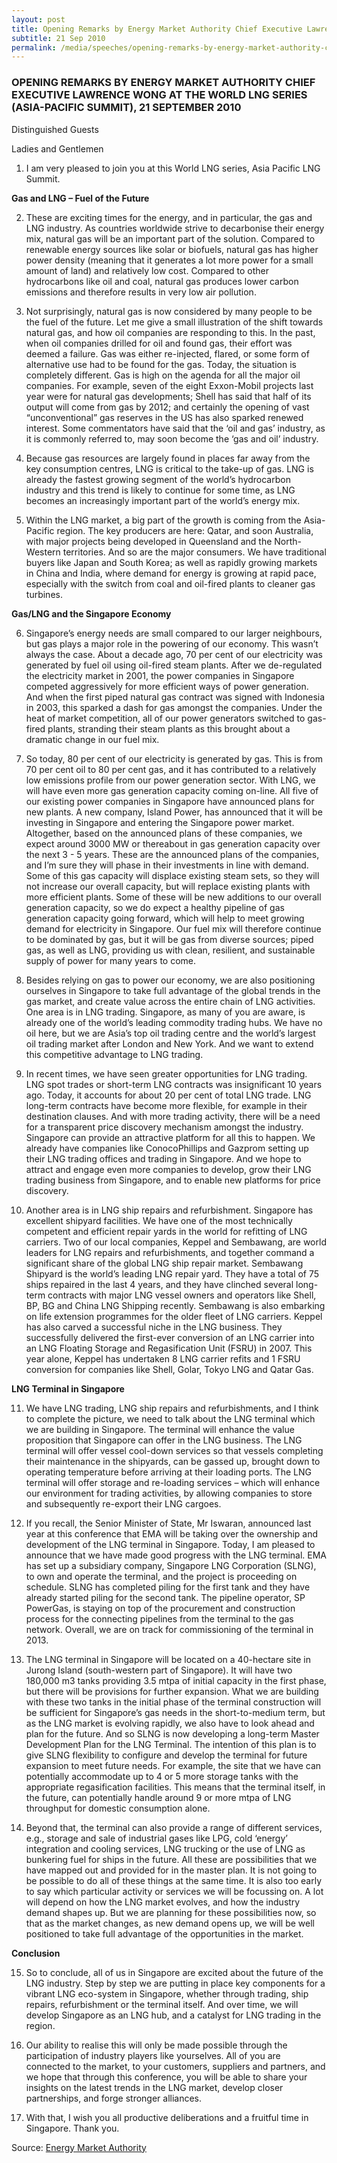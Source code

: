 ```yaml
---
layout: post
title: Opening Remarks by Energy Market Authority Chief Executive Lawrence Wong at the World LNG Series (Asia-Pacific Summit), 21 September 2010
subtitle: 21 Sep 2010
permalink: /media/speeches/opening-remarks-by-energy-market-authority-chief-executive-lawrence-wong-at-the-world-lng-series-(asia-pacific-summit)-21-september-2010
---
```


### OPENING REMARKS BY ENERGY MARKET AUTHORITY CHIEF EXECUTIVE LAWRENCE WONG AT THE WORLD LNG SERIES (ASIA-PACIFIC SUMMIT), 21 SEPTEMBER 2010

Distinguished Guests

Ladies and Gentlemen

1. I am very pleased to join you at this World LNG series, Asia Pacific LNG Summit.

**Gas and LNG – Fuel of the Future**

2. These are exciting times for the energy, and in particular, the gas and LNG industry. As countries worldwide strive to decarbonise their energy mix, natural gas will be an important part of the solution. Compared to renewable energy sources like solar or biofuels, natural gas has higher power density (meaning that it generates a lot more power for a small amount of land) and relatively low cost. Compared to other hydrocarbons like oil and coal, natural gas produces lower carbon emissions and therefore results in very low air pollution.

3. Not surprisingly, natural gas is now considered by many people to be the fuel of the future. Let me give a small illustration of the shift towards natural gas, and how oil companies are responding to this. In the past, when oil companies drilled for oil and found gas, their effort was deemed a failure. Gas was either re-injected, flared, or some form of alternative use had to be found for the gas. Today, the situation is completely different. Gas is high on the agenda for all the major oil companies. For example, seven of the eight Exxon-Mobil projects last year were for natural gas developments; Shell has said that half of its output will come from gas by 2012; and certainly the opening of vast “unconventional” gas reserves in the US has also sparked renewed interest. Some commentators have said that the ‘oil and gas’ industry, as it is commonly referred to, may soon become the ‘gas and oil’ industry.

4. Because gas resources are largely found in places far away from the key consumption centres, LNG is critical to the take-up of gas. LNG is already the fastest growing segment of the world’s hydrocarbon industry and this trend is likely to continue for some time, as LNG becomes an increasingly important part of the world’s energy mix.

5. Within the LNG market, a big part of the growth is coming from the Asia-Pacific region. The key producers are here: Qatar, and soon Australia, with major projects being developed in Queensland and the North-Western territories. And so are the major consumers. We have traditional buyers like Japan and South Korea; as well as rapidly growing markets in China and India, where demand for energy is growing at rapid pace, especially with the switch from coal and oil-fired plants to cleaner gas turbines.

**Gas/LNG and the Singapore Economy**

6. Singapore’s energy needs are small compared to our larger neighbours, but gas plays a major role in the powering of our economy. This wasn’t always the case. About a decade ago, 70 per cent of our electricity was generated by fuel oil using oil-fired steam plants. After we de-regulated the electricity market in 2001, the power companies in Singapore competed aggressively for more efficient ways of power generation. And when the first piped natural gas contract was signed with Indonesia in 2003, this sparked a dash for gas amongst the companies. Under the heat of market competition, all of our power generators switched to gas-fired plants, stranding their steam plants as this brought about a dramatic change in our fuel mix.

7. So today, 80 per cent of our electricity is generated by gas. This is from 70 per cent oil to 80 per cent gas, and it has contributed to a relatively low emissions profile from our power generation sector. With LNG, we will have even more gas generation capacity coming on-line. All five of our existing power companies in Singapore have announced plans for new plants. A new company, Island Power, has announced that it will be investing in Singapore and entering the Singapore power market. Altogether, based on the announced plans of these companies, we expect around 3000 MW or thereabout in gas generation capacity over the next 3 - 5 years. These are the announced plans of the companies, and I’m sure they will phase in their investments in line with demand. Some of this gas capacity will displace existing steam sets, so they will not increase our overall capacity, but will replace existing plants with more efficient plants. Some of these will be new additions to our overall generation capacity, so we do expect a healthy pipeline of gas generation capacity going forward, which will help to meet growing demand for electricity in Singapore. Our fuel mix will therefore continue to be dominated by gas, but it will be gas from diverse sources; piped gas, as well as LNG, providing us with clean, resilient, and sustainable supply of power for many years to come.

8. Besides relying on gas to power our economy, we are also positioning ourselves in Singapore to take full advantage of the global trends in the gas market, and create value across the entire chain of LNG activities. One area is in LNG trading. Singapore, as many of you are aware, is already one of the world’s leading commodity trading hubs. We have no oil here, but we are Asia’s top oil trading centre and the world’s largest oil trading market after London and New York. And we want to extend this competitive advantage to LNG trading.

9. In recent times, we have seen greater opportunities for LNG trading. LNG spot trades or short-term LNG contracts was insignificant 10 years ago. Today, it accounts for about 20 per cent of total LNG trade. LNG long-term contracts have become more flexible, for example in their destination clauses. And with more trading activity, there will be a need for a transparent price discovery mechanism amongst the industry. Singapore can provide an attractive platform for all this to happen. We already have companies like ConocoPhillips and Gazprom setting up their LNG trading offices and trading in Singapore. And we hope to attract and engage even more companies to develop, grow their LNG trading business from Singapore, and to enable new platforms for price discovery.

10. Another area is in LNG ship repairs and refurbishment. Singapore has excellent shipyard facilities. We have one of the most technically competent and efficient repair yards in the world for refitting of LNG carriers. Two of our local companies, Keppel and Sembawang, are world leaders for LNG repairs and refurbishments, and together command a significant share of the global LNG ship repair market. Sembawang Shipyard is the world’s leading LNG repair yard. They have a total of 75 ships repaired in the last 4 years, and they have clinched several long-term contracts with major LNG vessel owners and operators like Shell, BP, BG and China LNG Shipping recently. Sembawang is also embarking on life extension programmes for the older fleet of LNG carriers. Keppel has also carved a successful niche in the LNG business. They successfully delivered the first-ever conversion of an LNG carrier into an LNG Floating Storage and Regasification Unit (FSRU) in 2007. This year alone, Keppel has undertaken 8 LNG carrier refits and 1 FSRU conversion for companies like Shell, Golar, Tokyo LNG and Qatar Gas.

**LNG Terminal in Singapore**

11. We have LNG trading, LNG ship repairs and refurbishments, and I think to complete the picture, we need to talk about the LNG terminal which we are building in Singapore. The terminal will enhance the value proposition that Singapore can offer in the LNG business. The LNG terminal will offer vessel cool-down services so that vessels completing their maintenance in the shipyards, can be gassed up, brought down to operating temperature before arriving at their loading ports. The LNG terminal will offer storage and re-loading services – which will enhance our environment for trading activities, by allowing companies to store and subsequently re-export their LNG cargoes.

12. If you recall, the Senior Minister of State, Mr Iswaran, announced last year at this conference that EMA will be taking over the ownership and development of the LNG terminal in Singapore. Today, I am pleased to announce that we have made good progress with the LNG terminal. EMA has set up a subsidiary company, Singapore LNG Corporation (SLNG), to own and operate the terminal, and the project is proceeding on schedule. SLNG has completed piling for the first tank and they have already started piling for the second tank. The pipeline operator, SP PowerGas, is staying on top of the procurement and construction process for the connecting pipelines from the terminal to the gas network. Overall, we are on track for commissioning of the terminal in 2013.

13. The LNG terminal in Singapore will be located on a 40-hectare site in Jurong Island (south-western part of Singapore). It will have two 180,000 m3 tanks providing 3.5 mtpa of initial capacity in the first phase, but there will be provisions for further expansion. What we are building with these two tanks in the initial phase of the terminal construction will be sufficient for Singapore’s gas needs in the short-to-medium term, but as the LNG market is evolving rapidly, we also have to look ahead and plan for the future. And so SLNG is now developing a long-term Master Development Plan for the LNG Terminal. The intention of this plan is to give SLNG flexibility to configure and develop the terminal for future expansion to meet future needs. For example, the site that we have can potentially accommodate up to 4 or 5 more storage tanks with the appropriate regasification facilities. This means that the terminal itself, in the future, can potentially handle around 9 or more mtpa of LNG throughput for domestic consumption alone.

14. Beyond that, the terminal can also provide a range of different services, e.g., storage and sale of industrial gases like LPG, cold ‘energy’ integration and cooling services, LNG trucking or the use of LNG as bunkering fuel for ships in the future. All these are possibilities that we have mapped out and provided for in the master plan. It is not going to be possible to do all of these things at the same time. It is also too early to say which particular activity or services we will be focussing on. A lot will depend on how the LNG market evolves, and how the industry demand shapes up. But we are planning for these possibilities now, so that as the market changes, as new demand opens up, we will be well positioned to take full advantage of the opportunities in the market.

**Conclusion**

15. So to conclude, all of us in Singapore are excited about the future of the LNG industry. Step by step we are putting in place key components for a vibrant LNG eco-system in Singapore, whether through trading, ship repairs, refurbishment or the terminal itself. And over time, we will develop Singapore as an LNG hub, and a catalyst for LNG trading in the region.

16. Our ability to realise this will only be made possible through the participation of industry players like yourselves. All of you are connected to the market, to your customers, suppliers and partners, and we hope that through this conference, you will be able to share your insights on the latest trends in the LNG market, develop closer partnerships, and forge stronger alliances.

17. With that, I wish you all productive deliberations and a fruitful time in Singapore. Thank you.


Source: [<a href="https://www.ema.gov.sg/speech.aspx?news_sid=20140609viH9nTj2kOXx" target="_blank">Energy Market Authority</a>](https://www.ema.gov.sg/speech.aspx?news_sid=20140609viH9nTj2kOXx)